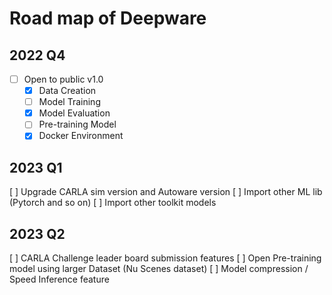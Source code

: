 # Road map of Deepware

## 2022 Q4

- [ ]  Open to public v1.0
   - [x]  Data Creation
   - [ ]  Model Training
   - [x]  Model Evaluation
   - [ ]  Pre-training Model
   - [x]  Docker Environment

## 2023 Q1

[ ]  Upgrade CARLA sim version and Autoware version
[ ]  Import other ML lib (Pytorch and so on)
[ ]  Import other toolkit models

## 2023 Q2

[ ]  CARLA Challenge leader board submission features
[ ]  Open Pre-training model using larger Dataset (Nu Scenes dataset)
[ ]  Model compression / Speed Inference feature
